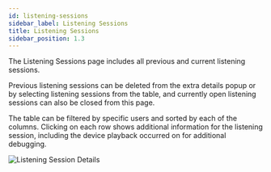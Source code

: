 ```yaml
---
id: listening-sessions
sidebar_label: Listening Sessions
title: Listening Sessions
sidebar_position: 1.3
---
```


The Listening Sessions page includes all previous and current listening sessions.

Previous listening sessions can be deleted from the extra details popup or by selecting listening sessions from the table, and currently open listening sessions can also be closed from this page.

The table can be filtered by specific users and sorted by each of the columns. Clicking on each row shows additional information for the listening session, including the device playback occurred on for additional debugging.

![Listening Session Details](/pages/server-management/listening-session-details.png)
